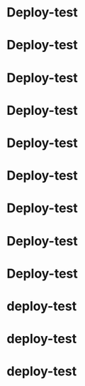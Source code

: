 # Deploy-test
# Deploy-test
# Deploy-test
# Deploy-test
# Deploy-test
# Deploy-test
# Deploy-test
# Deploy-test
# Deploy-test
# deploy-test
# deploy-test
# deploy-test
